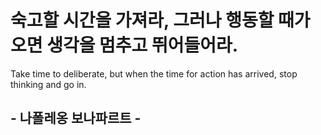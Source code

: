 # 숙고할 시간을 가져라, 그러나 행동할 때가 오면 생각을 멈추고 뛰어들어라.

Take time to deliberate, but when the time for action has arrived, stop thinking and go in.

## - 나폴레옹 보나파르트 - 

